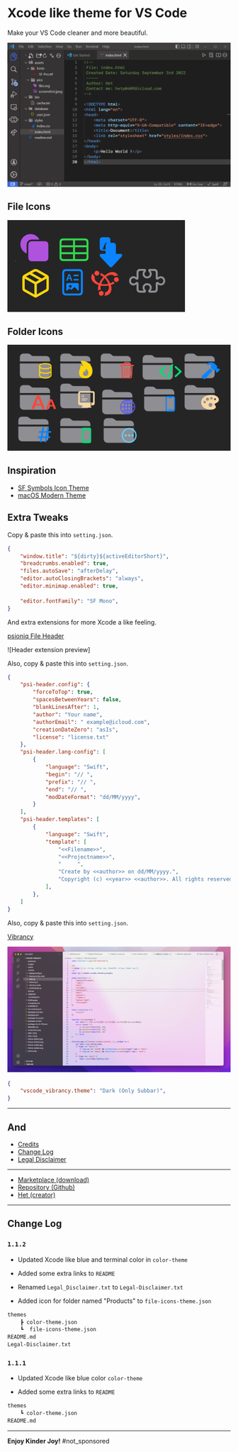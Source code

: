 # Xcode like theme for VS Code

Make your VS Code cleaner and more beautiful.

![first screenshot](assets/Screenshot-6.png)

## File Icons

![File Icon preview](assets/Screenshot-8.png)

## Folder Icons

![folder Icon preview](assets/Screenshot-2.png)

## Inspiration

* [SF Symbols Icon Theme](https://marketplace.visualstudio.com/items?itemName=j-f1.sf-symbols)
* [macOS Modern Theme](https://marketplace.visualstudio.com/items?itemName=davidbwaters.macos-modern-theme)

## Extra Tweaks

Copy & paste this into `setting.json`.

```json
{
    "window.title": "${dirty}${activeEditorShort}",
    "breadcrumbs.enabled": true,
    "files.autoSave": "afterDelay",
    "editor.autoClosingBrackets": "always",
    "editor.minimap.enabled": true,

    "editor.fontFamily": "SF Mono",
}
```

And extra extensions for more Xcode a like feeling.

[psioniq File Header](https://marketplace.visualstudio.com/items?itemName=psioniq.psi-header)

![Header extension preview]

Also, copy & paste this into `setting.json`.

```json
{
    "psi-header.config": {
        "forceToTop": true,
        "spacesBetweenYears": false,
        "blankLinesAfter": 1,
        "author": "Your name",
        "authorEmail": " example@icloud.com",
        "creationDateZero": "asIs",
        "license": "license.txt"
    },
    "psi-header.lang-config": [
        {
            "language": "Swift",
            "begin": "// ",
            "prefix": "// ",
            "end": "// ",
            "modDateFormat": "dd/MM/yyyy",
        }
    ],
    "psi-header.templates": [
        {
            "language": "Swift",
            "template": [
                "<<Filename>>",
                "<<Projectname>>",
                "     ",
                "Create by <<author>> on dd/MM/yyyy.",
                "Copyright (c) <<year>> <<author>>. All rights reserved."
            ],
        },
    ]
}
```

Also, copy & paste this into `setting.json`.

[Vibrancy](https://marketplace.visualstudio.com/items?itemName=eyhn.vscode-vibrancy)

![vibrancy extension preview](https://github.com/illixion/vscode-vibrancy-continued/blob/master/theme-noir-et-blanc.jpg?raw=true)

```json
{
    "vscode_vibrancy.theme": "Dark (Only Subbar)",
}
```

---

## And

* [Credits](credits.md)
* [Change Log](CHANGELOG.md)
* [Legal Disclaimer](Legel_Disclaimer.txt)

---

* [Marketplace (download)](https://github.com/Hetp05/xcode-theme-for-vscode/releases/download/extension/xcode-theme-for-vscode-1.0.2.vsix)
* [Repository (Github)](https://github.com/Hetp05/xcode-theme-for-vscode.git)
* [Het (creator)](https://github.com/Hetp05)

---

## Change Log

### `1.1.2`

* Updated Xcode like blue and terminal color in  `color-theme`

* Added some extra links to `README`

* Renamed `Legal_Disclaimer.txt` to `Legal-Disclaimer.txt`

* Added icon for folder named "Products" to `file-icons-theme.json`

```txt
themes
    ┣ color-theme.json
    ┗  file-icons-theme.json
README.md
Legal-Disclaimer.txt
```

### `1.1.1`

* Updated Xcode like blue color `color-theme`

* Added some extra links to `README`

```txt
themes
    ┗ color-theme.json
README.md
```

---

**Enjoy Kinder Joy!** #not_sponsored
